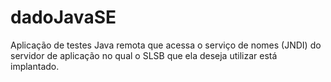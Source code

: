 dadoJavaSE
==========

Aplicação de testes Java remota que acessa o serviço de nomes (JNDI) do servidor de aplicação no
qual o SLSB que ela deseja utilizar está implantado.

